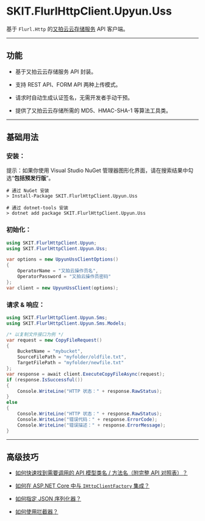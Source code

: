 ﻿# SKIT.FlurlHttpClient.Upyun.Uss

基于 `Flurl.Http` 的[又拍云云存储服务](https://www.upyun.com/products/sms/) API 客户端。

---

## 功能

-   基于又拍云云存储服务 API 封装。

-   支持 REST API、FORM API 两种上传模式。

-   请求时自动生成认证签名，无需开发者手动干预。

-   提供了又拍云云存储所需的 MD5、HMAC-SHA-1 等算法工具类。

---

## 基础用法

### 安装：

提示：如果你使用 Visual Studio NuGet 管理器图形化界面，请在搜索结果中勾选“**包括预发行版**”。

```shell
# 通过 NuGet 安装
> Install-Package SKIT.FlurlHttpClient.Upyun.Uss

# 通过 dotnet-tools 安装
> dotnet add package SKIT.FlurlHttpClient.Upyun.Uss
```

### 初始化：

```csharp
using SKIT.FlurlHttpClient.Upyun;
using SKIT.FlurlHttpClient.Upyun.Uss;

var options = new UpyunUssClientOptions()
{
    OperatorName = "又拍云操作员名",
    OperatorPassword = "又拍云操作员密码"
};
var client = new UpyunUssClient(options);
```

### 请求 & 响应：

```csharp
using SKIT.FlurlHttpClient.Upyun.Sms;
using SKIT.FlurlHttpClient.Upyun.Sms.Models;

/* 以复制文件接口为例 */
var request = new CopyFileRequest()
{
    BucketName = "mybucket",
    SourceFilePath = "myfolder/oldfile.txt",
    TargetFilePath = "myfolder/newfile.txt"
};
var response = await client.ExecuteCopyFileAsync(request);
if (response.IsSuccessful())
{
    Console.WriteLine("HTTP 状态：" + response.RawStatus);
}
else
{
    Console.WriteLine("HTTP 状态：" + response.RawStatus);
    Console.WriteLine("错误代码：" + response.ErrorCode);
    Console.WriteLine("错误描述：" + response.ErrorMessage);
}
```

---

## 高级技巧

-   [如何快速找到需要调用的 API 模型类名 / 方法名（附完整 API 对照表）？](./Advanced_ModelDefinition.md)

-   [如何在 ASP.NET Core 中与 `IHttpClientFactory` 集成？](./Advanced_IHttpClientFactory.md)

-   [如何指定 JSON 序列化器？](./Advanced_JsonSerializer.md)

-   [如何使用拦截器？](./Advanced_Interceptor.md)